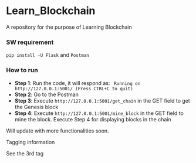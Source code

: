 # Learn_Blockchain

A repository for the purpose of Learning Blockchain

### SW requirement

`pip install -U Flask` and
`Postman`

### How to run

* **Step 1**: Run the code, it will respond as: ` Running on http://127.0.0.1:5001/ (Press CTRL+C to quit)`
* **Step 2**: Go to the Postman
* **Step 3**: Execute `http://127.0.0.1:5001/get_chain` in the GET field to get the Genesis block
* **Step 4**: Execute `http://127.0.0.1:5001/mine_block` in the GET field to mine the block. Execute Step 4 for displaying blocks in the chain

Will update with more functionalities soon.

Tagging information

See the 3rd tag

